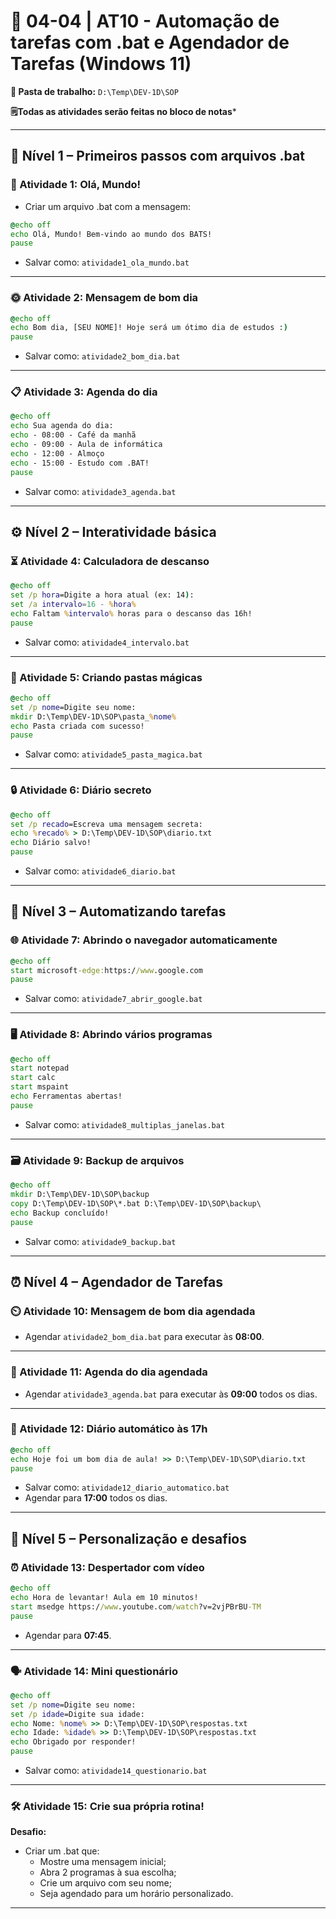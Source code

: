 # 📘 04-04 | AT10 - Automação de tarefas com .bat e Agendador de Tarefas (Windows 11)

**📁 Pasta de trabalho:** `D:\Temp\DEV-1D\SOP`

**🗒️Todas as atividades serão feitas no bloco de notas***

---

## 🔰 Nível 1 – Primeiros passos com arquivos .bat

### 🧪 Atividade 1: Olá, Mundo!
- Criar um arquivo .bat com a mensagem:
```bat
@echo off
echo Olá, Mundo! Bem-vindo ao mundo dos BATS!
pause
```
- Salvar como: `atividade1_ola_mundo.bat`

---

### 🌞 Atividade 2: Mensagem de bom dia
```bat
@echo off
echo Bom dia, [SEU NOME]! Hoje será um ótimo dia de estudos :)
pause
```
- Salvar como: `atividade2_bom_dia.bat`

---

### 📋 Atividade 3: Agenda do dia
```bat
@echo off
echo Sua agenda do dia:
echo - 08:00 - Café da manhã
echo - 09:00 - Aula de informática
echo - 12:00 - Almoço
echo - 15:00 - Estudo com .BAT!
pause
```
- Salvar como: `atividade3_agenda.bat`

---

## ⚙️ Nível 2 – Interatividade básica

### ⏳ Atividade 4: Calculadora de descanso
```bat
@echo off
set /p hora=Digite a hora atual (ex: 14):
set /a intervalo=16 - %hora%
echo Faltam %intervalo% horas para o descanso das 16h!
pause
```
- Salvar como: `atividade4_intervalo.bat`

---

### 📂 Atividade 5: Criando pastas mágicas
```bat
@echo off
set /p nome=Digite seu nome:
mkdir D:\Temp\DEV-1D\SOP\pasta_%nome%
echo Pasta criada com sucesso!
pause
```
- Salvar como: `atividade5_pasta_magica.bat`

---

### 🔒 Atividade 6: Diário secreto
```bat
@echo off
set /p recado=Escreva uma mensagem secreta:
echo %recado% > D:\Temp\DEV-1D\SOP\diario.txt
echo Diário salvo!
pause
```
- Salvar como: `atividade6_diario.bat`

---

## 📀 Nível 3 – Automatizando tarefas

### 🌐 Atividade 7: Abrindo o navegador automaticamente
```bat
@echo off
start microsoft-edge:https://www.google.com
pause
```
- Salvar como: `atividade7_abrir_google.bat`

---

### 🖥️ Atividade 8: Abrindo vários programas
```bat
@echo off
start notepad
start calc
start mspaint
echo Ferramentas abertas!
pause
```
- Salvar como: `atividade8_multiplas_janelas.bat`

---

### 🗃️ Atividade 9: Backup de arquivos
```bat
@echo off
mkdir D:\Temp\DEV-1D\SOP\backup
copy D:\Temp\DEV-1D\SOP\*.bat D:\Temp\DEV-1D\SOP\backup\
echo Backup concluído!
pause
```
- Salvar como: `atividade9_backup.bat`

---

## ⏰ Nível 4 – Agendador de Tarefas

### ⏲️ Atividade 10: Mensagem de bom dia agendada
- Agendar `atividade2_bom_dia.bat` para executar às **08:00**.

---

### 📆 Atividade 11: Agenda do dia agendada
- Agendar `atividade3_agenda.bat` para executar às **09:00** todos os dias.

---

### 📝 Atividade 12: Diário automático às 17h
```bat
@echo off
echo Hoje foi um bom dia de aula! >> D:\Temp\DEV-1D\SOP\diario.txt
pause
```
- Salvar como: `atividade12_diario_automatico.bat`
- Agendar para **17:00** todos os dias.

---

## 🧐 Nível 5 – Personalização e desafios

### ⏰ Atividade 13: Despertador com vídeo
```bat
@echo off
echo Hora de levantar! Aula em 10 minutos!
start msedge https://www.youtube.com/watch?v=2vjPBrBU-TM
pause
```
- Agendar para **07:45**.

---

### 🗣️ Atividade 14: Mini questionário
```bat
@echo off
set /p nome=Digite seu nome:
set /p idade=Digite sua idade:
echo Nome: %nome% >> D:\Temp\DEV-1D\SOP\respostas.txt
echo Idade: %idade% >> D:\Temp\DEV-1D\SOP\respostas.txt
echo Obrigado por responder!
pause
```
- Salvar como: `atividade14_questionario.bat`

---

### 🛠️ Atividade 15: Crie sua própria rotina!
**Desafio:**
- Criar um .bat que:
  - Mostre uma mensagem inicial;
  - Abra 2 programas à sua escolha;
  - Crie um arquivo com seu nome;
  - Seja agendado para um horário personalizado.

---
